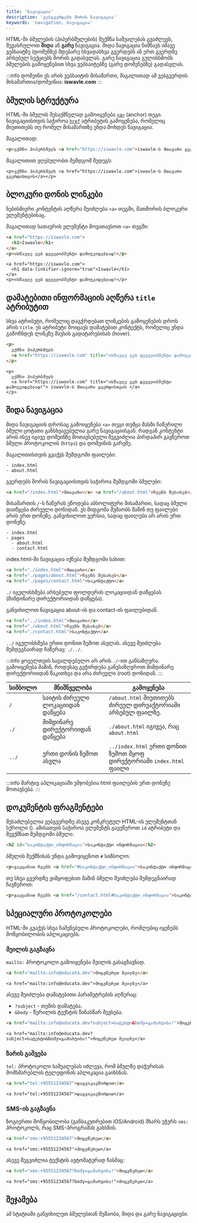 ```yaml
---
title: 'ნავიგაცია'
description: 'ვებგვერდებს შორის ნავიგაცია'
keywords: 'navigation, ნავიგაცია'
---
```


HTML-ში ბმულების (ჰიპერბმულების) შექმნა საშუალებას გვაძლევს, შევასრულოთ **შიდა** ან **გარე** ნავიგაცია.
შიდა ნავიგაცია ნიშნავს იმავე ვებსაიტზე (დომენზე) მდებარე სხვადასხვა გვერდებს ან ერთ გვერდზე არსებულ სექციებს შორის გადასვლას.
გარე ნავიგაცია გულისხმობს ბმულების გამოყენებით სხვა ვებსაიტებზე (გარე დომენებზე) გადასვლას.

:::info
დომეინი ეს არის ვებსაიტის მისამართი, მაგალითად ამ ვებგვერდის მისამართია/დომეინია: **iswavle.com**
:::

## ბმულის სტრუქტურა

HTML-ში ბმულის შესაქმნელად გამოიყენება [`<a>`](https://developer.mozilla.org/en-US/docs/Web/HTML/Element/a) (anchor) თეგი.
ნავიგაციისთვის საჭიროა [`href`](https://developer.mozilla.org/en-US/docs/Web/HTML/Element/a#href) ატრიბუტის გამოყენება,
რომელიც მიუთითებს თუ რომელ მისამართზე უნდა მოხდეს ნავიგაცია.

მაგალითად:

```html
<p>ვქმნი ჰიპერბმულს <a href="https://iswavle.com">iswavle-ს მთავარი გვერდისთვის</a></p>
```

მაგალითით ვღებულობთ შემდგომ შედეგს:

```preview
<p>ვქმნი ჰიპერბმულს <a href="https://iswavle.com">iswavle-ს მთავარი გვერდისთვის</a></p>
```

## ბლოკური დონის ლინკები

ნებისმიერი კონტენტის აღწერა შეიძლება `<a>` თეგში, მათშორის ბლოკური ელემენტებისაც.

მაგალითად სათაურის ელემენტი მოვათავსოთ `<a>` თეგში:

```html
<a href="https://iswavle.com">
  <h1>Iswavle</h1>
</a>
<p>ისწავლე ვებ დეველოპმენტი დამოუკიდებლად!</p>
```

```preview
<a href="https://iswavle.com">
  <h1 data-linkifier-ignore="true">Iswavle</h1>
</a>
<p>ისწავლე ვებ დეველოპმენტი დამოუკიდებლად!</p>
```

## დამატებითი ინფორმაციის აღწერა `title` ატრიბუტით

სხვა ატრიბუტი, რომელიც დაგჭრდებათ ლინკების გამოყენების დროს არის `title`. ეს ატრიბუტი მოიცავს
დამატებით კონტექტს, რომელიც უნდა გამოჩნდეს ლინკზე მაუსის გადატარებისას (hover).

```html
<p>
  ვქმნი ჰიპერბმულს
  <a href="https://iswavle.com" title="ისწავლე ვებ დეველოპმენტი დამოუკიდებლად!"> iswavle-ს მთავარი გვერდისთვის </a>
</p>
```

```preview
<p>
  ვქმნი ჰიპერბმულს
  <a href="https://iswavle.com" title="ისწავლე ვებ დეველოპმენტი დამოუკიდებლად!"> iswavle-ს მთავარი გვერდისთვის </a>
</p>
```

## შიდა ნავიგაცია

შიდა ნავიგაციის დროსაც გამოიყენება `<a>` თეგი თუმცა მასში ჩაწერილი ბმული ცოტათი განსხვავებულია გარე ნავიგაციისგან.
რადგან კონტენტი არის ისევ იგივე დომეინზე მოთავსებული შეგვიძლია პირდაპირ გავწეროთ ბმული პროტოკოლის (`https`) და დომეინის გარეშე.

მაგალითისთვის გვაქვს შემდგომი ფაილები:

```
- index.html
- about.html
```

გვერდებს შორის ნავიგაციისთვის საჭიროა შემდგომი ბმულები:

```html
<a href="/index.html">მთავარი</a> <a href="/about.html">ჩვენს შესახებ</a>
```

მისამართის `/`-ს ჩაწერას ეწოდება აბსოლიტური მისამართი, სადაც ბმული დაიწყება ძირეული დონიდან.
ეს მიდგომა მუშაობს მაშინ თუ ფაილები არის ერთ დონეზე. განვიხილოთ ვერსია, სადაც ფაილები არ არის ერთ დონეზე:

```
- index.html
- pages
  - about.html
  - contact.html
```

index.html-ში ნავიგაცია იქნება შემდგომი სახით:

```html
<a href="./index.html">მთავარი</a>
<a href="./pages/about.html">ჩვენს შესახებ</a>
<a href="./pages/contact.html">საკონტაქტო</a>
```

`./` იგულისხმება არსებული ფოლდერის ლოკაციიდან დაწყებას (მიმდინარე დირექტორიიდან დაწყება).

განვიხილოთ ნავიგაცია about-ის და contact-ის ფაილებიდან.

```html
<a href="../index.html">მთავარი</a>
<a href="./about.html">ჩვენს შესახებ</a>
<a href="./contact.html">საკონტაქტო</a>
```

`../` იგულისხმება ერთი დონით ზემოთ ასვლას. ასევე შეიძლება შემდეგნაირად ჩაწერაც: `./../`.

:::info
ყოველთვის სავალდებულო არ არის `./`-ით განსაზღვრა. გამოიყენება მაშინ, როდესაც გვჭირდება განვსაზღვროთ
მიმდინარე დირექტორიიდან წაკითხვა და არა ძირეული (root) დონიდან.
:::

| სიმბოლო | მნიშნველობა                       | გამოყენება                                                            |
| ------- | --------------------------------- | --------------------------------------------------------------------- |
| `/`     | საიტის ძირეული ლოკაციიდან დაწყება | `/about.html` მიუთითებს ძირეულ დირეაქტორიაში არსებულ ფაილზე.          |
| `./`    | მიმდინარე დირექტორიიდან დაწყება   | `./about.html` იგივეა, რაც `about.html`                               |
| `../`   | ერთი დონის ზემოთ ასვლა            | `../index.html` ერთი დონით ზემოთ მყოფ დირექტორიაში `index.html` ფაილი |

:::info
მარტივ აპლიკაციაში უმჯობესია html ფაილების ერთ დონეზე მოთავსება.
:::

<!-- TODO: გვჭირდება ამ ეტაპზე absolute vs relative ფეთების უფრო დეტალურად ახსნა? -->

## დოკუმენტის ფრაგმენტები

შესაძლებელია ვებგვერდზე ასევე კონკრეტულ HTML-ის ელემენტთან სქროლი (<!-- TODO: სქროლის ნაცვლად სხვა რა შეიძლება ჩავწეროთ? -->).
ამისათვის საჭიროა ელემენტს გავუწეროთ `id` ატრიბუტი და შევქმნათ შემდგომი ბმული:

```html
<h2 id="საკონტაქტო_ინფორმაცია">საკონტაქტო ინფორმაცია</h2>
```

ბმულის შექმნისას უნდა გამოვიყენოთ `#` სიმბოლო.

```html
<p>გაეცანით ჩვენს <a href="#საკონტაქტო_ინფორმაცია">საკონტაქტო ინფორმაციას</a></p>
```

თუ სხვა გვერდზე ვიმყოფებით მაშინ ბმული შეიძლება შემდეგნაირად ჩავწეროთ:

```html
<p>გაეცანით ჩვენს <a href="/contact.html#საკონტაქტო_ინფორმაცია">საკონტაქტო ინფორმაციას</a></p>
```

## სპეციალური პროტოკოლები

HTML-ში გვაქვს სხვა ჩაშენებული პროტოკოლები, რომლებიც იყენებს მოწყობილობის აპლიკაციებს.

### მეილის გაგზავნა

`mailto:` პროტოკოლი გამოიყენება მეილის გასაგზავნად.

```html
<a href="mailto:info@educata.dev">მოგვწერეთ მეილზე</a>
```

```preview
<a href="mailto:info@educata.dev">მოგვწერეთ მეილზე</a>
```

ასევე შეიძლება დამატებითი პარამეტრების აღწერაც:

- `?subject` - თემის დამატება.
- `&body` - წერილის ტექსტის წინასწარ შევსება.

```html
<a href="mailto:info@educata.dev?subject=სატესტო&body=გამარჯობა!">მოგვწერეთ მეილზე</a>
```

```preview
<a href="mailto:info@educata.dev?subject=სატესტო&body=გამარჯობა!">მოგვწერეთ მეილზე</a>
```

### ზარის გაშვება

`tel:` პროტოკოლი საშუალებას იძლევა, რომ ბმულზე დაჭერისას მომხმარებლის ტელეფონის აპლიკაცია გაიხსნას.

```html
<a href="tel:+95551234567">დაგვიკავშირდით</a>
```

```preview
<a href="tel:+95551234567">დაგვიკავშირდით</a>
```

### SMS-ის გაგზავნა

ზოგიერთი მოწყობილობა (განსაკუთრებით iOS/Android) მხარს უჭერს `sms:` პროტოკოლს, რაც SMS-პროგრამას გახსნის.

```html
<a href="sms:+95551234567">მოგვწერეთ</a>
```

```preview
<a href="sms:+95551234567">მოგვწერეთ</a>
```

ასევე შეგვიძლია ტექსტის ავტომატურად ჩასმაც:

```html
<a href="sms:+95551234567?body=გამარჯობა!">მოგვწერეთ</a>
```

```preview
<a href="sms:+95551234567?body=გამარჯობა!">მოგვწერეთ</a>
```

## შეჯამება

ამ სტატიაში განვიხილეთ ბმულებთან მუშაობა, შიდა და გარე ნავიგაციები.
